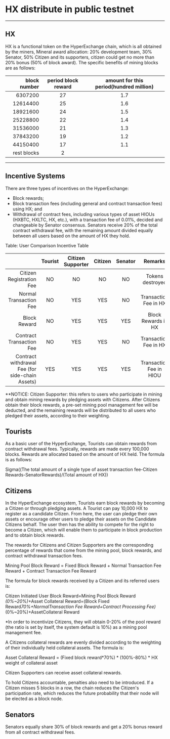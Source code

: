 # HX distribute in public testnet

---

## HX

HX is a functional token on the HyperExchange chain, which is all obtained by the miners, Mineral award allocation: 20% development team, 30% Senator, 50% Citizen and its supporters, citizen could get no more than 20% bonus (50% of block award). The specific benefits of mining blocks are as follows:

|block number| period block reward | amount for this period(hundred million) |
| ---------:|:----:|:---------:|
| 6307200|27|1.7|
| 12614400|25|1.6|
| 18921600|24|1.5|
| 25228800|22|1.4|
| 31536000|21|1.3|
| 37843200|19|1.2|
| 44150400|17|1.1|
|rest blocks|2||

---

## Incentive Systems

There are three types of incentives on the HyperExchange:

*	Block rewards;
*	Block transaction fees (including general and contract transaction fees) using HX; and
*	Withdrawal of contract fees, including various types of asset HIOUs (HXBTC, HXLTC, HX, etc.), with a transaction fee of 0.01%, decided and changeable by Senator consensus. Senators receive 20% of the total contract withdrawal fee, with the remaining amount divided equally between all users based on the amount of HX they hold.

Table: User Comparison Incentive Table

|                          | Tourist | Citizen Supporter | Citizen | Senator | Remarks |
| ---------:|:----:|:---------:|:------:|:---------:|:------:|
| Citizen Registration Fee| NO    | NO          | NO       | NO | Tokens destroyed|
| Normal Transaction Fee  | NO    | YES         | YES      | NO | Transaction Fee in HX|
| Block Reward            | NO    | YES         | YES      | YES| Block Rewards in HX|
| Contract Transaction Fee| NO    | YES         | YES      | NO |Transaction Fee in HX|
| Contract withdrawal Fee (for side-chain Assets)| YES     | YES| YES      | YES         | Transaction Fee in HIOU|

**NOTICE: Citizen Supporter: this refers to users who participate in mining and obtain mining rewards by pledging assets with Citizens. After Citizens obtain their block rewards, a pre-set mining pool management fee will be deducted, and the remaining rewards will be distributed to all users who pledged their assets, according to their weighting.

## Tourists

As a basic user of the HyperExchange, Tourists can obtain rewards from contract withdrawal fees. Typically, rewards are made every 100,000 blocks. Rewards are allocated based on the amount of HX held. The formula is as follows:

Sigma((The total amount of a single type of asset transaction fee-Citizen Rewards-SenatorRewards)/(Total amount of HX))

## Citizens

In the HyperExchange ecosystem, Tourists earn block rewards by becoming a Citizen or through pledging assets. A Tourist can pay 10,000 HX to register as a candidate Citizen. From here, the user can pledge their own assets or encourage other users to pledge their assets on the Candidate Citizens behalf. The user then has the ability to compete for the right to become a Citizen, which will enable them to participate in block production and to obtain block rewards.

The rewards for Citizens and Citizen Supporters are the corresponding percentage of rewards that come from the mining pool, block rewards, and contract withdrawal transaction fees.

Mining Pool Block Reward = Fixed Block Reward + Normal Transaction Fee Reward + Contract Transaction Fee Reward

The formula for block rewards received by a Citizen and its referred users is:

Citizen Initiated User Block Reward=Mining Pool Block Reward *(0%~20%)*+Asset Collateral Reward=(Block Fixed Reward*70%+NormalTransaction Fee Reward+Contract Processing Fee)*(0%~20%)+AssetCollateral Reward

*In order to incentivize Citizens, they will obtain 0-20% of the pool reward (the ratio is set by itself, the system default is 10%) as a mining pool management fee.

A Citizens collateral rewards are evenly divided according to the weighting of their individually held collateral assets.  The formula is:

Asset Collateral Reward = (Fixed block reward*70%) * (100%-80%) * HX weight of collateral asset

Citizen Supporters can receive asset collateral rewards. 

To hold Citizens accountable, penalties also need to be introduced. If a Citizen misses 5 blocks in a row, the chain reduces the Citizen's participation rate, which reduces the future probability that their node will be elected as a block node.

## Senators

Senators equally share 30% of block rewards and get a 20% bonus reward from all contract withdrawal fees.
